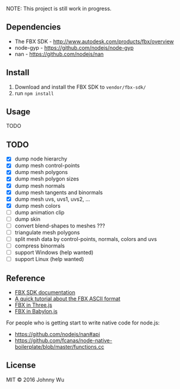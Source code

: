 NOTE: This project is still work in progress.

## Dependencies

  - The FBX SDK - http://www.autodesk.com/products/fbx/overview
  - node-gyp - https://github.com/nodejs/node-gyp
  - nan - https://github.com/nodejs/nan

## Install

  1. Download and install the FBX SDK to `vendor/fbx-sdk/`
  2. run `npm install`

## Usage

  TODO

## TODO

  - [x] dump node hierarchy
  - [x] dump mesh control-points
  - [x] dump mesh polygons
  - [x] dump mesh polygon sizes
  - [x] dump mesh normals
  - [x] dump mesh tangents and binormals
  - [x] dump mesh uvs, uvs1, uvs2, ...
  - [x] dump mesh colors
  - [ ] dump animation clip
  - [ ] dump skin
  - [ ] convert blend-shapes to meshes ???
  - [ ] triangulate mesh polygons
  - [ ] split mesh data by control-points, normals, colors and uvs
  - [ ] compress binormals
  - [ ] support Windows (help wanted)
  - [ ] support Linux (help wanted)

## Reference

  - [FBX SDK documentation](http://help.autodesk.com/view/FBX/2016/ENU/)
  - [A quick tutorial about the FBX ASCII format](https://banexdevblog.wordpress.com/2014/06/23/a-quick-tutorial-about-the-fbx-ascii-format/)
  - [FBX in Three.js](https://github.com/mrdoob/three.js/blob/dev/examples/js/loaders/FBXLoader.js)
  - [FBX in Babylon.js](https://github.com/BabylonJS/Babylon.js/tree/master/Exporters/FBX/BabylonFbxNative)

For people who is getting start to write native code for node.js:

  - https://github.com/nodejs/nan#api
  - https://github.com/fcanas/node-native-boilerplate/blob/master/functions.cc

## License

MIT © 2016 Johnny Wu
